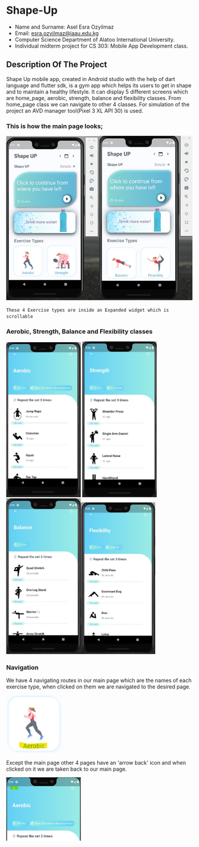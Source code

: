 # Shape-Up


- Name and Surname: Asel Esra Ozyilmaz
- Email: esra.ozyilmaz@iaau.edu.kg
- Computer Science Department of Alatoo International University.
- Individual midterm project for CS 303: Mobile App Development class.


## Description Of The Project

Shape Up mobile app, created in Android studio with the help of dart language and flutter sdk, is a gym app which helps its users to get in shape and to maintain a healthy lifestyle. It can display 5 different screens which are home_page, aerobic, strength, balance and flexibility classes. From home_page class we can navigate to other 4 classes. For simulation of the project an AVD manager tool(Pixel 3 XL API 30) is used.

### This is how the main page looks;

<img src="shape_up/Screenshots/main.jpg" width="250"><img src="shape_up/Screenshots/main2.jpg" width="250"> 

` These 4 Exercise types are inside an Expanded widget which is scrollable  `


### Aerobic, Strength, Balance and  Flexibility classes

<img src="shape_up/Screenshots/aerobic.jpg" width="200"> <img src="shape_up/Screenshots/strength.jpg" width="200"><img src="shape_up/Screenshots/balance.jpg" width="200"><img src="shape_up/Screenshots/flex.jpg" width="200">


### Navigation

We have 4 navigating routes in our main page which are the names of each exercise type, when clicked on them we are navigated to the desired page. 

<img src="shape_up/Screenshots/click.jpg" width="150">

Except the main page other 4 pages have an 'arrow back' icon and when clicked on it we are taken back to our main page. 

<img src="shape_up/Screenshots/click1.jpg" width="200">
